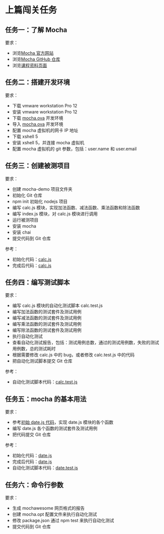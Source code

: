# 上篇闯关任务

## 任务一：了解 Mocha

要求：
- 浏览[Mocha 官方网站](http://mochajs.org)
- 浏览[Mocha GitHub 仓库](https://github.com/mochajs/mocha)
- 浏览[课程资料页面](README.md)

## 任务二：搭建开发环境

要求：
- 下载 vmware workstation Pro 12
- 安装 vmware workstation Pro 12
- 下载 [mocha.ova][mocha_ova] 开发环境
- 导入 [mocha.ova][mocha_ova] 开发环境
- 配置 mocha 虚拟机的网卡 IP 地址
- 下载 xshell 5
- 安装 xshell 5，并连接 mocha 虚拟机
- 配置 mocha 虚拟机的 git 参数，包括：user.name 和 user.email

## 任务三：创建被测项目

要求：
- 创建 mocha-demo 项目文件夹
- 初始化 Git 仓库
- npm init 初始化 nodejs 项目
- 编写 calc.js 模块，实现加法函数、减法函数、乘法函数和除法函数
- 编写 index.js 模块，对 calc.js 模块进行调用
- 运行被测项目
- 安装 mocha
- 安装 chai
- 提交代码到 Git 仓库

参考：
- 初始化代码：[calc.js][calc_js_origin]
- 完成后代码：[calc.js][calc_js_final]

## 任务四：编写测试脚本

要求：
- 编写 calc.js 模块的自动化测试脚本 calc.test.js
- 编写加法函数的测试套件及测试用例
- 编写减法函数的测试套件及测试用例
- 编写乘法函数的测试套件及测试用例
- 编写除法函数的测试套件及测试用例
- 执行自动化测试
- 查看自动化测试报告，包括：测试用例总数，通过的测试用例数，失败的测试用例数，总的测试耗时
- 根据需要修改 calc.js 中的 bug，或者修改 calc.test.js 中的代码
- 把自动化测试脚本提交 Git 仓库

参考：
- 自动化测试脚本代码：[calc.test.js][calc_test_js]

## 任务五：mocha 的基本用法

要求：
- 参考[初始 date.js 代码][date_js_origin]，实现 date.js 模块的各个函数
- 编写 date.js 各个函数的测试套件及测试用例
- 把代码提交 Git 仓库

参考：
- 初始化代码：[date.js][date_js_origin]
- 完成后代码：[date.js][date_js_final]
- 自动化测试脚本代码：[date.test.js][date_test_js]

## 任务六：命令行参数

要求：
- 生成 mochawesome 网页格式的报告
- 创建 mocha.opt 配置文件来执行自动化测试
- 修改 package.json 通过 npm test 来执行自动化测试
- 提交代码到 Git 仓库

<!-- 本文档中的链接 -->
[mocha_ova]: http://pan.baidu.com/s/1o8a3E3o 
[calc_js_origin]: https://github.com/wangding/mocha-demo/blob/6340e47606d092d4e338956a486d6ad123e3286b/calc.js
[calc_js_final]: https://github.com/wangding/mocha-demo/blob/dc22176b6e615034fe3f770328ca7425690b4ffb/calc.js
[calc_test_js]: https://github.com/wangding/mocha-demo/blob/dc22176b6e615034fe3f770328ca7425690b4ffb/test/calc.test.js
[date_js_origin]: https://github.com/wangding/mocha-demo/blob/cae1d4f0354c034577a93ab08eaaa9da690c8f61/date.js
[date_js_final]: https://github.com/wangding/mocha-demo/blob/03f20550eaff390b014e8f5b58189b9a762123ec/date.js
[date_test_js]: https://github.com/wangding/mocha-demo/blob/03f20550eaff390b014e8f5b58189b9a762123ec/test/date.test.js
